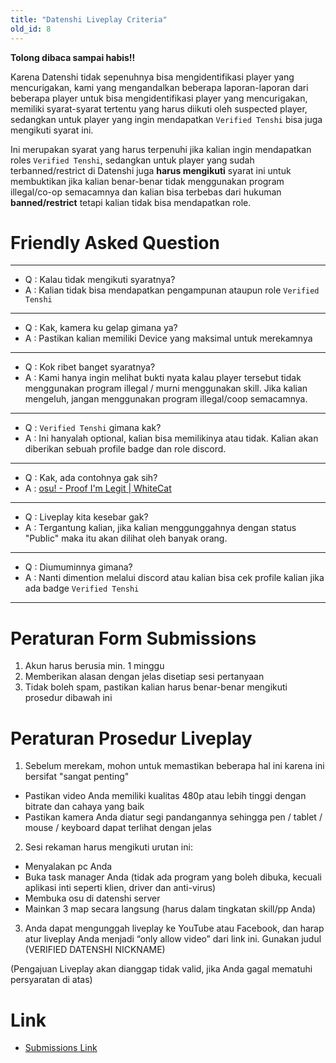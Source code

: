 ```yaml
---
title: "Datenshi Liveplay Criteria"
old_id: 8
---
```

**Tolong dibaca sampai habis!!**

Karena Datenshi tidak sepenuhnya bisa mengidentifikasi player yang mencurigakan, kami yang mengandalkan beberapa laporan-laporan dari beberapa player untuk bisa mengidentifikasi player yang mencurigakan, memiliki syarat-syarat tertentu yang harus diikuti oleh suspected player, sedangkan untuk player yang ingin mendapatkan `Verified Tenshi` bisa juga mengikuti syarat ini.

Ini merupakan syarat yang harus terpenuhi jika kalian ingin mendapatkan roles `Verified Tenshi`, sedangkan untuk player yang sudah terbanned/restrict di Datenshi juga **harus mengikuti** syarat ini untuk membuktikan jika kalian benar-benar tidak menggunakan program illegal/co-op semacamnya dan kalian bisa terbebas dari hukuman **banned/restrict** tetapi kalian tidak bisa mendapatkan role.

# Friendly Asked Question

-----------------------

- Q : Kalau tidak mengikuti syaratnya?
- A : Kalian tidak bisa mendapatkan pengampunan ataupun role `Verified Tenshi`

-----------------------

- Q : Kak, kamera ku gelap gimana ya?
- A : Pastikan kalian memiliki Device yang maksimal untuk merekamnya

-----------------------

- Q : Kok ribet banget syaratnya?
- A : Kami hanya ingin melihat bukti nyata kalau player tersebut tidak menggunakan program illegal / murni menggunakan skill. Jika kalian mengeluh, jangan menggunakan program illegal/coop semacamnya.

-----------------------

- Q : `Verified Tenshi` gimana kak?
- A : Ini hanyalah optional, kalian bisa memilikinya atau tidak. Kalian akan diberikan sebuah profile badge dan role discord.

-----------------------

- Q : Kak, ada contohnya gak sih?
- A : [osu! - Proof I'm Legit | WhiteCat](https://www.youtube.com/watch?v=qvK61jD-ELM)

-----------------------

- Q : Liveplay kita kesebar gak?
- A : Tergantung kalian, jika kalian menggunggahnya dengan status "Public" maka itu akan dilihat oleh banyak orang.

-----------------------

- Q : Diumuminnya gimana?
- A : Nanti dimention melalui discord atau kalian bisa cek profile kalian jika ada badge `Verified Tenshi`

-----------------------

# Peraturan Form Submissions

1. Akun harus berusia min. 1 minggu
2. Memberikan alasan dengan jelas disetiap sesi pertanyaan
3. Tidak boleh spam, pastikan kalian harus benar-benar mengikuti prosedur dibawah ini

# Peraturan Prosedur Liveplay

1. Sebelum merekam, mohon untuk memastikan beberapa hal ini karena ini bersifat "sangat penting"
  - Pastikan video Anda memiliki kualitas 480p atau lebih tinggi dengan bitrate dan cahaya yang baik
  - Pastikan kamera Anda diatur segi pandangannya sehingga pen / tablet / mouse / keyboard dapat terlihat dengan jelas
2. Sesi rekaman harus mengikuti urutan ini:
  - Menyalakan pc Anda
  - Buka task manager Anda (tidak ada program yang boleh dibuka, kecuali aplikasi inti seperti klien, driver dan anti-virus)
  - Membuka osu di datenshi server
  - Mainkan 3 map secara langsung (harus dalam tingkatan skill/pp Anda)
3. Anda dapat mengunggah liveplay ke YouTube atau Facebook, dan harap atur liveplay Anda menjadi “only allow video” dari link ini. Gunakan judul (VERIFIED DATENSHI NICKNAME)

(Pengajuan Liveplay akan dianggap tidak valid, jika Anda gagal mematuhi persyaratan di atas)

# Link

- [Submissions Link](https://forms.gle/rwV18azmt6hfGrCd9)
